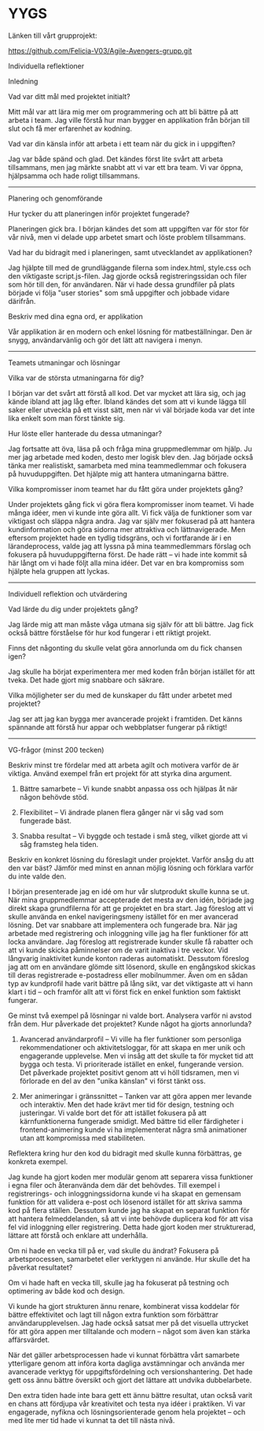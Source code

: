 # YYGS
Länken till vårt grupprojekt: 

https://github.com/Felicia-V03/Agile-Avengers-grupp.git

Individuella reflektioner

Inledning

Vad var ditt mål med projektet initialt?

Mitt mål var att lära mig mer om programmering och att bli bättre på att arbeta i team. Jag ville förstå hur man bygger en applikation från början till slut och få mer erfarenhet av kodning.

Vad var din känsla inför att arbeta i ett team när du gick in i uppgiften?

Jag var både spänd och glad. Det kändes först lite svårt att arbeta tillsammans, men jag märkte snabbt att vi var ett bra team. Vi var öppna, hjälpsamma och hade roligt tillsammans.
________________________________________


Planering och genomförande

Hur tycker du att planeringen inför projektet fungerade?

Planeringen gick bra. I början kändes det som att uppgiften var för stor för vår nivå, men vi delade upp arbetet smart och löste problem tillsammans.

Vad har du bidragit med i planeringen, samt utvecklandet av applikationen?

Jag hjälpte till med de grundläggande filerna som index.html, style.css och den viktigaste script.js-filen. Jag gjorde också registreringssidan och filer som hör till den, för användaren. När vi hade dessa grundfiler på plats började vi följa "user stories" som små uppgifter och jobbade vidare därifrån.

Beskriv med dina egna ord, er applikation

Vår applikation är en modern och enkel lösning för matbeställningar. Den är snygg, användarvänlig och gör det lätt att navigera i menyn.
________________________________________

Teamets utmaningar och lösningar

Vilka var de största utmaningarna för dig?

I början var det svårt att förstå all kod. Det var mycket att lära sig, och jag kände ibland att jag låg efter. Ibland kändes det som att vi kunde lägga till saker eller utveckla på ett visst sätt, men när vi väl började koda var det inte lika enkelt som man först tänkte sig.

Hur löste eller hanterade du dessa utmaningar?

Jag fortsatte att öva, läsa på och fråga mina gruppmedlemmar om hjälp. Ju mer jag arbetade med koden, desto mer logisk blev den. Jag började också tänka mer realistiskt, samarbeta med mina teammedlemmar och fokusera på huvuduppgiften. Det hjälpte mig att hantera utmaningarna bättre.

Vilka kompromisser inom teamet har du fått göra under projektets gång?

Under projektets gång fick vi göra flera kompromisser inom teamet. Vi hade många idéer, men vi kunde inte göra allt. Vi fick välja de funktioner som var viktigast och släppa några andra. Jag var själv mer fokuserad på att hantera kundinformation och göra sidorna mer attraktiva och lättnavigerade. Men eftersom projektet hade en tydlig tidsgräns, och vi fortfarande är i en lärandeprocess, valde jag att lyssna på mina teammedlemmars förslag och fokusera på huvuduppgifterna först. De hade rätt – vi hade inte kommit så här långt om vi hade följt alla mina idéer. Det var en bra kompromiss som hjälpte hela gruppen att lyckas.
________________________________________

Individuell reflektion och utvärdering

Vad lärde du dig under projektets gång?

Jag lärde mig att man måste våga utmana sig själv för att bli bättre. Jag fick också bättre förståelse för hur kod fungerar i ett riktigt projekt.

Finns det någonting du skulle velat göra annorlunda om du fick chansen igen?

Jag skulle ha börjat experimentera mer med koden från början istället för att tveka. Det hade gjort mig snabbare och säkrare.

Vilka möjligheter ser du med de kunskaper du fått under arbetet med projektet?

Jag ser att jag kan bygga mer avancerade projekt i framtiden. Det känns spännande att förstå hur appar och webbplatser fungerar på riktigt!
________________________________________
VG-frågor (minst 200 tecken)

Beskriv minst tre fördelar med att arbeta agilt och motivera varför de är viktiga. Använd exempel från ert projekt för att styrka dina argument.

1.	Bättre samarbete – Vi kunde snabbt anpassa oss och hjälpas åt när någon behövde stöd.
	
2.	Flexibilitet – Vi ändrade planen flera gånger när vi såg vad som fungerade bäst.
	
3.	Snabba resultat – Vi byggde och testade i små steg, vilket gjorde att vi såg framsteg hela tiden.

		
Beskriv en konkret lösning du föreslagit under projektet. Varför ansåg du att den var bäst? Jämför med minst en annan möjlig lösning och förklara varför du inte valde den.

I början presenterade jag en idé om hur vår slutprodukt skulle kunna se ut. När mina gruppmedlemmar accepterade det mesta av den idén, började jag direkt skapa grundfilerna för att ge projektet en bra start.
Jag föreslog att vi skulle använda en enkel navigeringsmeny istället för en mer avancerad lösning. Det var snabbare att implementera och fungerade bra.
När jag arbetade med registrering och inloggning ville jag ha fler funktioner för att locka användare. Jag föreslog att registrerade kunder skulle få rabatter och att vi kunde skicka påminnelser om de varit inaktiva i tre veckor. Vid långvarig inaktivitet kunde konton raderas automatiskt. Dessutom föreslog jag att om en användare glömde sitt lösenord, skulle en engångskod skickas till deras registrerade e-postadress eller mobilnummer.  Även om en sådan typ av kundprofil hade varit bättre på lång sikt, var det viktigaste att vi hann klart i tid – och framför allt att vi först fick en enkel funktion som faktiskt fungerar.

Ge minst två exempel på lösningar ni valde bort. Analysera varför ni avstod från dem. Hur påverkade det projektet? Kunde något ha gjorts annorlunda?

1.	Avancerad användarprofil – Vi ville ha fler funktioner som personliga rekommendationer och aktivitetsloggar, för att skapa en mer unik och engagerande upplevelse. Men vi insåg att det skulle ta för mycket tid att bygga och testa. Vi prioriterade istället en enkel, fungerande version. Det påverkade projektet positivt genom att vi höll tidsramen, men vi förlorade en del av den "unika känslan" vi först tänkt oss.
	
2.	Mer animeringar i gränssnittet – Tanken var att göra appen mer levande och interaktiv. Men det hade krävt mer tid för design, testning och justeringar. Vi valde bort det för att istället fokusera på att kärnfunktionerna fungerade smidigt. Med bättre tid eller färdigheter i frontend-animering kunde vi ha implementerat några små animationer utan att kompromissa med stabiliteten.

Reflektera kring hur den kod du bidragit med skulle kunna förbättras, ge konkreta exempel.

Jag kunde ha gjort koden mer modulär genom att separera vissa funktioner i egna filer och återanvända dem där det behövdes. Till exempel i registrerings- och inloggningssidorna kunde vi ha skapat en gemensam funktion för att validera e-post och lösenord istället för att skriva samma kod på flera ställen. Dessutom kunde jag ha skapat en separat funktion för att hantera felmeddelanden, så att vi inte behövde duplicera kod för att visa fel vid inloggning eller registrering. Detta hade gjort koden mer strukturerad, lättare att förstå och enklare att underhålla.

Om ni hade en vecka till på er, vad skulle du ändrat? Fokusera på arbetsprocessen, samarbetet eller verktygen ni använde. Hur skulle det ha påverkat resultatet?

Om vi hade haft en vecka till, skulle jag ha fokuserat på testning och optimering av både kod och design.

Vi kunde ha gjort strukturen ännu renare, kombinerat vissa koddelar för bättre effektivitet och lagt till någon extra funktion som förbättrar användarupplevelsen. Jag hade också satsat mer på det visuella uttrycket för att göra appen mer tilltalande och modern – något som även kan stärka affärsvärdet.

När det gäller arbetsprocessen hade vi kunnat förbättra vårt samarbete ytterligare genom att införa korta dagliga avstämningar och använda mer avancerade verktyg för uppgiftsfördelning och versionshantering. Det hade gett oss ännu bättre översikt och gjort det lättare att undvika dubbelarbete.

Den extra tiden hade inte bara gett ett ännu bättre resultat, utan också varit en chans att fördjupa vår kreativitet och testa nya idéer i praktiken. Vi var engagerade, nyfikna och lösningsorienterade genom hela projektet – och med lite mer tid hade vi kunnat ta det till nästa nivå.


